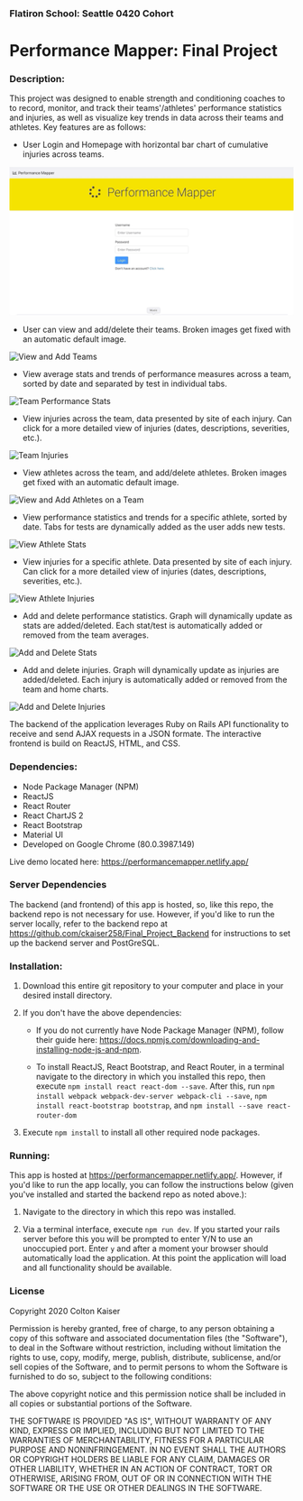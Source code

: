 ### Flatiron School: Seattle 0420 Cohort
# Performance Mapper: Final Project

### Description: 
This project was designed to enable strength and conditioning coaches to to record, monitor, and track their teams'/athletes' performance statistics and injuries, as well as visualize key trends in data across their teams and athletes. Key features are as follows:



* User Login and Homepage with horizontal bar chart of cumulative injuries across teams.

![Login and Home Page](README_assets/login_and_home_page.gif)

* User can view and add/delete their teams. Broken images get fixed with an automatic default image.

![View and Add Teams](README_assets/view_and_add_teams_with_default_image.gif)

* View average stats and trends of performance measures across a team, sorted by date and separated by test in individual tabs.

![Team Performance Stats](README_assets/view_team_performance_stats.gif)

* View injuries across the team, data presented by site of each injury. Can click for a more detailed view of injuries (dates, descriptions, severities, etc.).

![Team Injuries](README_assets/view_team_injuries.gif)

* View athletes across the team, and add/delete athletes. Broken images get fixed with an automatic default image.

![View and Add Athletes on a Team](README_assets/view_and_add_team_athletes.gif)

* View performance statistics and trends for a specific athlete, sorted by date. Tabs for tests are dynamically added as the user adds new tests.

![View Athlete Stats](README_assets/view_athlete_stats.gif)

* View injuries for a specific athlete. Data presented by site of each injury. Can click for a more detailed view of injuries (dates, descriptions, severities, etc.). 

![View Athlete Injuries](README_assets/view_athlete_injuries.gif)

* Add and delete performance statistics. Graph will dynamically update as stats are added/deleted. Each stat/test is automatically added or removed from the team averages.

![Add and Delete Stats](README_assets/add_and_delete_stats.gif)


* Add and delete injuries. Graph will dynamically update as injuries are added/deleted. Each injury is automatically added or removed from the team and home charts.

![Add and Delete Injuries](README_assets/add_and_delete_injuries.gif)



The backend of the application leverages Ruby on Rails API functionality to receive and send AJAX requests in a JSON formate. The interactive frontend is build on ReactJS, HTML, and CSS.


### Dependencies:
* Node Package Manager (NPM)
* ReactJS
* React Router
* React ChartJS 2
* React Bootstrap
* Material UI
* Developed on Google Chrome (80.0.3987.149)

Live demo located here: https://performancemapper.netlify.app/

### Server Dependencies
The backend (and frontend) of this app is hosted, so, like this repo, the backend repo is not necessary for use. However, if you'd like to run the server locally, refer to the backend repo at https://github.com/ckaiser258/Final_Project_Backend for instructions to set up the backend server and PostGreSQL.

### Installation:

1. Download this entire git repository to your computer and place in your desired install directory. 

2. If you don't have the above dependencies:

   * If you do not currently have Node Package Manager (NPM), follow their guide here: https://docs.npmjs.com/downloading-and-installing-node-js-and-npm.

   * To install ReactJS, React Bootstrap, and React Router, in a terminal navigate to the directory in which you installed this repo, then execute `npm install react react-dom --save`. After this, run `npm install webpack webpack-dev-server webpack-cli --save`, `npm install react-bootstrap bootstrap`, and `npm install --save react-router-dom`

3. Execute ```npm install``` to install all other required node packages.


### Running:

This app is hosted at https://performancemapper.netlify.app/. However, if you'd like to run the app locally, you can follow the instructions below (given you've installed and started the backend repo as noted above.):

1. Navigate to the directory in which this repo was installed. 

2. Via a terminal interface, execute ```npm run dev```. If you started your rails server before this you will be prompted to enter Y/N to use an unoccupied port. Enter `y` and after a moment your browser should automatically load the application. At this point the application will load and all functionality should be available.

### License
Copyright 2020 Colton Kaiser

Permission is hereby granted, free of charge, to any person obtaining a copy of this software and associated documentation files (the "Software"), to deal in the Software without restriction, including without limitation the rights to use, copy, modify, merge, publish, distribute, sublicense, and/or sell copies of the Software, and to permit persons to whom the Software is furnished to do so, subject to the following conditions:

The above copyright notice and this permission notice shall be included in all copies or substantial portions of the Software.

THE SOFTWARE IS PROVIDED "AS IS", WITHOUT WARRANTY OF ANY KIND, EXPRESS OR IMPLIED, INCLUDING BUT NOT LIMITED TO THE WARRANTIES OF MERCHANTABILITY, FITNESS FOR A PARTICULAR PURPOSE AND NONINFRINGEMENT. IN NO EVENT SHALL THE AUTHORS OR COPYRIGHT HOLDERS BE LIABLE FOR ANY CLAIM, DAMAGES OR OTHER LIABILITY, WHETHER IN AN ACTION OF CONTRACT, TORT OR OTHERWISE, ARISING FROM, OUT OF OR IN CONNECTION WITH THE SOFTWARE OR THE USE OR OTHER DEALINGS IN THE SOFTWARE.
